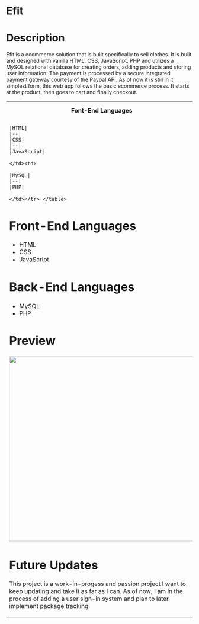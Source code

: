 # Efit

# Description
Efit is a ecommerce solution that is built specifically to sell clothes. It is built and designed with vanilla HTML, CSS, JavaScript, PHP and utilizes a MySQL relational database for creating orders, adding products and storing user information. The payment is processed by a secure integrated payment gateway courtesy of the Paypal API. As of now it is still in it simplest form, this web app follows the basic ecommerce process. It starts at the product, then goes to cart and finally checkout.

<table>
    <tr> <th> Font-End Languages </th> <th> Back-End Languages </th> </tr>
    <tr><td>

    |HTML| 
    |--|
    |CSS|
    |--|
    |JavaScript|

    </td><td>

    |MySQL|
    |--|
    |PHP|

    </td></tr> </table>


# Front-End Languages
- HTML
- CSS
- JavaScript

# Back-End Languages
- MySQL
- PHP

# Preview
<img src="https://media.giphy.com/media/LLRd8RTIESyP4HverW/giphy.gif" width="500">

# Future Updates
This project is a work-in-progess and passion project I want to keep updating and take it as far as I can. As of now, I am in the process of adding a user sign-in system and plan to later implement package tracking.


